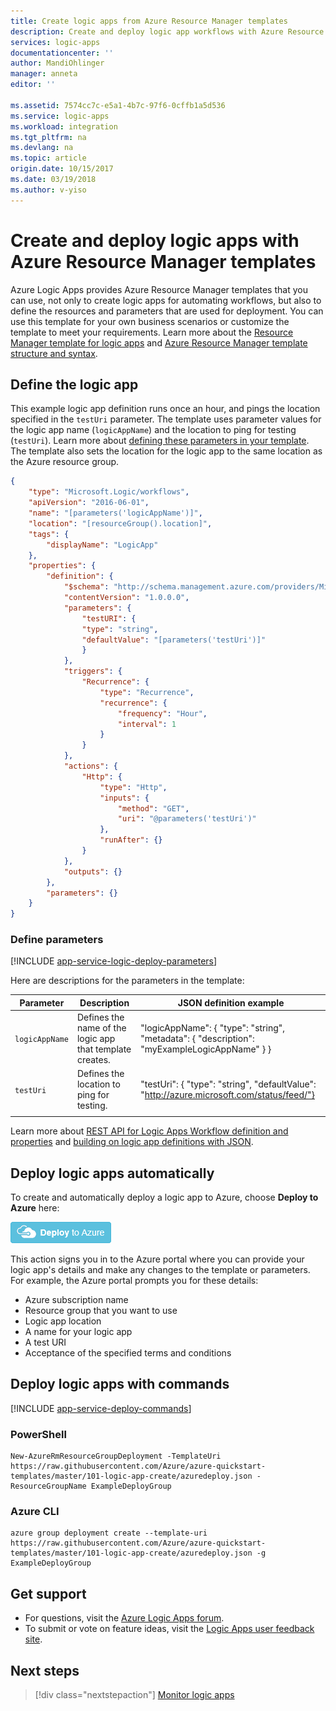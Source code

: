 ```yaml
---
title: Create logic apps from Azure Resource Manager templates
description: Create and deploy logic app workflows with Azure Resource Manager templates
services: logic-apps
documentationcenter: ''
author: MandiOhlinger
manager: anneta
editor: ''

ms.assetid: 7574cc7c-e5a1-4b7c-97f6-0cffb1a5d536
ms.service: logic-apps
ms.workload: integration
ms.tgt_pltfrm: na
ms.devlang: na
ms.topic: article
origin.date: 10/15/2017
ms.date: 03/19/2018
ms.author: v-yiso
---
```


# Create and deploy logic apps with Azure Resource Manager templates

Azure Logic Apps provides Azure Resource Manager templates 
that you can use, not only to create logic apps for automating workflows, 
but also to define the resources and parameters that are used for deployment. 
You can use this template for your own business scenarios or 
customize the template to meet your requirements. Learn more about the 
[Resource Manager template for logic apps](https://github.com/Azure/azure-quickstart-templates/blob/master/101-logic-app-create/azuredeploy.json) 
and [Azure Resource Manager template structure and syntax](../azure-resource-manager/resource-group-authoring-templates.md).

## Define the logic app

This example logic app definition runs once an hour, 
and pings the location specified in the `testUri` parameter.
The template uses parameter values for the logic app name (```logicAppName```) 
and the location to ping for testing (```testUri```). Learn more about 
[defining these parameters in your template](#define-parameters). 
The template also sets the location for the logic app to the same 
location as the Azure resource group. 

``` json
{
    "type": "Microsoft.Logic/workflows",
    "apiVersion": "2016-06-01",
    "name": "[parameters('logicAppName')]",
    "location": "[resourceGroup().location]",
    "tags": {
        "displayName": "LogicApp"
    },
    "properties": {
        "definition": {
            "$schema": "http://schema.management.azure.com/providers/Microsoft.Logic/schemas/2016-06-01/workflowdefinition.json#",
            "contentVersion": "1.0.0.0",
            "parameters": {
                "testURI": {
                "type": "string",
                "defaultValue": "[parameters('testUri')]"
                }
            },
            "triggers": {
                "Recurrence": {
                    "type": "Recurrence",
                    "recurrence": {
                        "frequency": "Hour",
                        "interval": 1
                    }
                }
            },
            "actions": {
                "Http": {
                    "type": "Http",
                    "inputs": {
                        "method": "GET",
                        "uri": "@parameters('testUri')"
                    },
                    "runAfter": {}
                }
            },
            "outputs": {}
        },
        "parameters": {}
    }
}
``` 

<a name="define-parameters"></a>

### Define parameters

[!INCLUDE [app-service-logic-deploy-parameters](../../includes/app-service-logic-deploy-parameters.md)]

Here are descriptions for the parameters in the template:

| Parameter | Description | JSON definition example | 
| --------- | ----------- | ----------------------- | 
| `logicAppName` | Defines the name of the logic app that template creates. | "logicAppName": { "type": "string", "metadata": { "description": "myExampleLogicAppName" } } |
| `testUri` | Defines the location to ping for testing. | "testUri": { "type": "string", "defaultValue": "http://azure.microsoft.com/status/feed/"} | 
||||

Learn more about [REST API for Logic Apps Workflow definition and properties](https://docs.microsoft.com/rest/api/logic/workflows) 
and [building on logic app definitions with JSON](logic-apps-author-definitions.md).

## Deploy logic apps automatically

To create and automatically deploy a logic app to Azure, 
choose **Deploy to Azure** here:

[![Deploy to Azure](./media/logic-apps-create-deploy-azure-resource-manager-templates/deploybutton.png)](https://portal.azure.cn/#create/Microsoft.Template/uri/https%3A%2F%2Fraw.githubusercontent.com%2FAzure%2Fazure-quickstart-templates%2Fmaster%2F101-logic-app-create%2Fazuredeploy.json)

This action signs you in to the Azure portal where you can provide your 
logic app's details and make any changes to the template or parameters. 
For example, the Azure portal prompts you for these details:

* Azure subscription name
* Resource group that you want to use
* Logic app location
* A name for your logic app
* A test URI
* Acceptance of the specified terms and conditions

## Deploy logic apps with commands

[!INCLUDE [app-service-deploy-commands](../../includes/app-service-deploy-commands.md)]

### PowerShell

```
New-AzureRmResourceGroupDeployment -TemplateUri https://raw.githubusercontent.com/Azure/azure-quickstart-templates/master/101-logic-app-create/azuredeploy.json -ResourceGroupName ExampleDeployGroup
``` 

### Azure CLI

```
azure group deployment create --template-uri https://raw.githubusercontent.com/Azure/azure-quickstart-templates/master/101-logic-app-create/azuredeploy.json -g ExampleDeployGroup
```

## Get support

* For questions, visit the [Azure Logic Apps forum](https://social.msdn.microsoft.com/Forums/en-US/home?forum=azurelogicapps).
* To submit or vote on feature ideas, visit the [Logic Apps user feedback site](http://aka.ms/logicapps-wish).

## Next steps

> [!div class="nextstepaction"]
> [Monitor logic apps](../logic-apps/logic-apps-monitor-your-logic-apps.md)